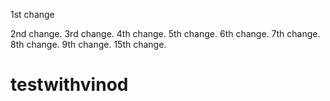 1st change

2nd change.
3rd change.
4th change.
5th change.
6th change.
7th change.
8th change.
9th change.
15th change.
# testwithvinod
